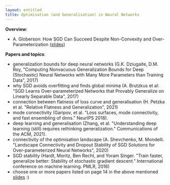 ```yaml
---
layout: entitled
title: Optimisation (and Generalisation) in Neural Networks
---
```


**Overview**:

- A. Globerson: How SGD Can Succeed Despite Non-Convexity and Over-Parameterization [(slides)](https://simons.berkeley.edu/sites/default/files/docs/9983/simonsjune18.pdf)

**Papers and topics**:

- generalization bounds for deep neural networks (G.K. Dziugaite, D.M. Roy, "Computing Nonvacuous Generalization Bounds for Deep (Stochastic) Neural Networks with Many More Parameters than Training Data", 2017)
- why SGD avoids overfitting and finds global minima (A. Brutzkus et al: "SGD Learns Over-parameterized Networks that Provably Generalize on Linearly Separable Data", 2017)
- connection between flatness of loss curve and generalisation (H. Petzka et al. "Relative Flatness and Generalization", 2021)
- mode connectivity (Garipov, et al. "Loss surfaces, mode connectivity, and fast ensembling of dnns." NeurIPS 2018).
- deep learning and generalisation (Zhang, et al. "Understanding deep learning (still) requires rethinking generalization." Communications of the ACM, 2021).
- connectivity of the optimisation landscape (A. Shevchenko, M. Mondelli. "Landscape Connectivity and Dropout Stability of SGD Solutions for Over-parameterized Neural Networks", 2020)
- SGD stability (Hardt, Moritz, Ben Recht, and Yoram Singer. "Train faster, generalize better: Stability of stochastic gradient descent." International conference on machine learning. PMLR, 2016)
- choose one or more papers listed on page 14 in the above mentioned [slides](https://simons.berkeley.edu/sites/default/files/docs/9983/simonsjune18.pdf) :)
